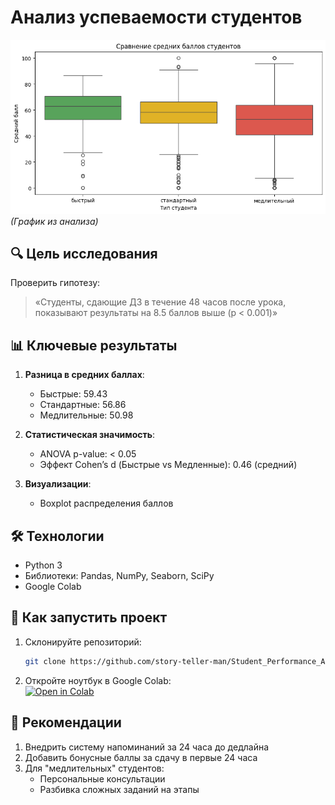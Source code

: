 # Анализ успеваемости студентов

![Визуализация](https://github.com/story-teller-man/Student_Performance_Analysis/blob/main/images/boxplot.png)  
*(График из анализа)*

## 🔍 Цель исследования  
Проверить гипотезу:  
> «Студенты, сдающие ДЗ в течение 48 часов после урока, показывают результаты на 8.5 баллов выше (p < 0.001)»

## 📊 Ключевые результаты  
1. **Разница в средних баллах**:  
   - Быстрые: 59.43  
   - Стандартные: 56.86  
   - Медлительные: 50.98  

2. **Статистическая значимость**:  
   - ANOVA p-value: < 0.05 
   - Эффект Cohen’s d (Быстрые vs Медленные): 0.46 (средний)  

3. **Визуализации**:  
   - Boxplot распределения баллов 

## 🛠 Технологии  
- Python 3  
- Библиотеки: Pandas, NumPy, Seaborn, SciPy  
- Google Colab  

## 🚀 Как запустить проект  
1. Склонируйте репозиторий:  
   ```bash
   git clone https://github.com/story-teller-man/Student_Performance_Analysis.git
   ```
2. Откройте ноутбук в Google Colab:  
   [![Open in Colab](https://colab.research.google.com/assets/colab-badge.svg)](https://colab.research.google.com/github/story-teller-man/Student_Performance_Analysis/blob/main/notebooks/Student_performance.ipynb)

## 📌 Рекомендации  
1. Внедрить систему напоминаний за 24 часа до дедлайна  
2. Добавить бонусные баллы за сдачу в первые 24 часа  
3. Для "медлительных" студентов:  
   - Персональные консультации  
   - Разбивка сложных заданий на этапы  
